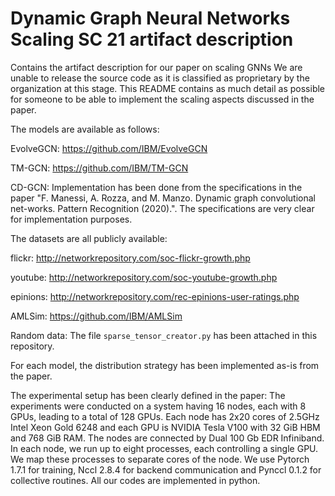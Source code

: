 #  Dynamic Graph Neural Networks Scaling SC 21 artifact description
Contains the artifact description for our paper on scaling GNNs
We are unable to release the source code as it is classified as proprietary by the organization at this stage.
This README contains as much detail as possible for someone to be able to implement the scaling aspects discussed in the paper.

The models are available as follows:

EvolveGCN: https://github.com/IBM/EvolveGCN

TM-GCN: https://github.com/IBM/TM-GCN

CD-GCN: Implementation has been done from the specifications in the paper "F. Manessi, A. Rozza, and M. Manzo. Dynamic graph convolutional net-works. Pattern Recognition (2020).". The specifications are very clear for implementation purposes.

The datasets are all publicly available:

flickr: http://networkrepository.com/soc-flickr-growth.php

youtube: http://networkrepository.com/soc-youtube-growth.php

epinions: http://networkrepository.com/rec-epinions-user-ratings.php

AMLSim: https://github.com/IBM/AMLSim

Random data: The file `sparse_tensor_creator.py` has been attached in this repository.

For each model, the distribution strategy has been implemented as-is from the paper.

The experimental setup has been clearly defined in the paper:
The experiments were conducted on a system having 16 nodes, each with 8 GPUs, leading to a total of 128 GPUs. Each node has 2x20 cores of 2.5GHz Intel Xeon Gold 6248 and each GPU is NVIDIA Tesla V100 with 32 GiB HBM and 768 GiB RAM. The nodes are connected by Dual 100 Gb EDR Infiniband. In each node, we run up to eight processes, each controlling a single GPU. We map these processes to separate cores of the node. We use Pytorch 1.7.1 for training, Nccl 2.8.4 for backend communication and Pynccl 0.1.2 for collective routines. All our codes are implemented in python.

